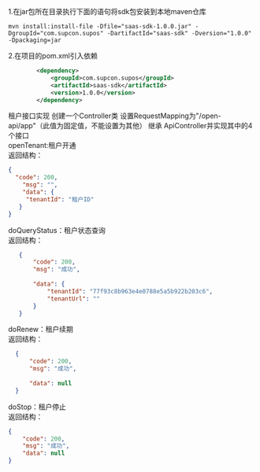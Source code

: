 1.在jar包所在目录执行下面的语句将sdk包安装到本地maven仓库
```shell
mvn install:install-file -Dfile="saas-sdk-1.0.0.jar" -DgroupId="com.supcon.supos" -DartifactId="saas-sdk" -Dversion="1.0.0" -Dpackaging=jar
```

2.在项目的pom.xml引入依赖
```xml
        <dependency>
            <groupId>com.supcon.supos</groupId>
            <artifactId>saas-sdk</artifactId>
            <version>1.0.0</version>
        </dependency>
```
租户接口实现
 创建一个Controller类 设置RequestMapping为"/open-api/app"（此值为固定值，不能设置为其他） 继承 ApiController并实现其中的4个接口  
   openTenant:租户开通    
   返回结构：
   ```json
   {
     "code": 200,
       "msg": "",
       "data": {
        "tenantId": "租户ID"
      }
   } 
   ```
   doQueryStatus：租户状态查询  
返回结构：  
```json
   {
       "code": 200,
       "msg": "成功",
       
       "data": {
           "tenantId": "77f93c8b963e4e0788e5a5b922b203c6",
           "tenantUrl": ""
       }
   }
```
   doRenew：租户续期   
返回结构：  
```json
  {
      "code": 200,
      "msg": "成功",
      
      "data": null
  }
```
   doStop：租户停止    
返回结构： 
```json
{
    "code": 200,
    "msg": "成功",
    "data": null
}
```

